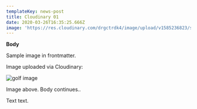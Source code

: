```yaml
---
templateKey: news-post
title: Cloudinary 01
date: 2020-03-26T16:35:25.666Z
image: 'https://res.cloudinary.com/drgctrdk4/image/upload/v1585236823/sample.jpg'
---
```

**Body**

Sample image in frontmatter.

Image uploaded via Cloudinary:

![golf image](https://res.cloudinary.com/drgctrdk4/image/upload/v1585240494/golf01_k8boow.jpg "Golf is nice")

Image above. Body continues..

Text text.